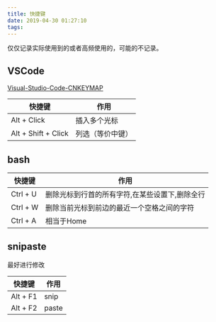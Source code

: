 ```yaml
---
title: 快捷键
date: 2019-04-30 01:27:10
tags:
---
```


仅仅记录实际使用到的或者高频使用的，可能的不记录。

## VSCode

[Visual-Studio-Code-CNKEYMAP](https://github.com/crper/Visual-Studio-Code-CNKEYMAP)

|快捷键| 作用|
|----|----|
|   Alt + Click | 插入多个光标|
| Alt + Shift + Click | 列选（等价中键）|

## bash

|快捷键| 作用|
|----|----|
|Ctrl + U | 删除光标到行首的所有字符,在某些设置下,删除全行|
|Ctrl + W | 删除当前光标到前边的最近一个空格之间的字符|
|Ctrl + A | 相当于Home|

## snipaste

最好进行修改

|快捷键| 作用|
|----|----|
|Alt + F1 | snip|
|Alt + F2 | paste|
